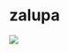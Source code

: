 # zalupa

<a href="live.com"> <img src = "https://github.com/tronicav/zalupa/assets/149973973/9cba52b3-1bc9-40b9-9e0c-331441d2d68e"> </a> 
